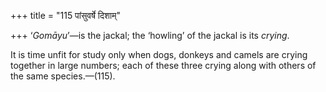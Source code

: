 +++
title = "115 पांसुवर्षे दिशाम्"

+++
‘*Gomāyu*’—is the jackal; the ‘howling’ of the jackal is its *crying*.

It is time unfit for study only when dogs, donkeys and camels are crying
together in large numbers; each of these three crying along with others
of the same species.—(115).


